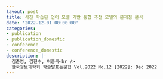 ```yaml
---
layout: post
title: 사전 학습된 언어 모델 기반 통합 추천 모델의 문제점 분석
date: '2022-12-01 00:00:00'
categories:
- publication
- publication_domestic
- conference
- conference_domestic
description: |-
  김준영, 김현수, 이종욱<br />
  한국정보과학회 학술발표논문집 Vol.2022 No.12 [2022]: Dec 2022
---
```


